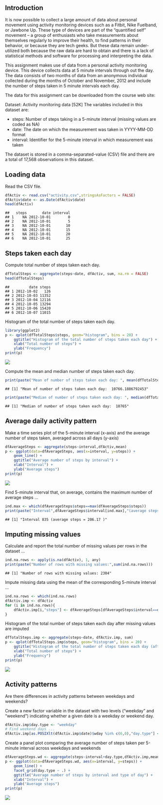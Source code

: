 Introduction
------------

It is now possible to collect a large amount of data about personal movement using activity monitoring devices such as a Fitbit, Nike Fuelband, or Jawbone Up. These type of devices are part of the “quantified self” movement – a group of enthusiasts who take measurements about themselves regularly to improve their health, to find patterns in their behavior, or because they are tech geeks. But these data remain under-utilized both because the raw data are hard to obtain and there is a lack of statistical methods and software for processing and interpreting the data.

This assignment makes use of data from a personal activity monitoring device. This device collects data at 5 minute intervals through out the day. The data consists of two months of data from an anonymous individual collected during the months of October and November, 2012 and include the number of steps taken in 5 minute intervals each day.

The data for this assignment can be downloaded from the course web site:

Dataset: Activity monitoring data \[52K\] The variables included in this dataset are:

-   steps: Number of steps taking in a 5-minute interval (missing values are coded as NA)
-   date: The date on which the measurement was taken in YYYY-MM-DD format
-   interval: Identifier for the 5-minute interval in which measurement was taken

The dataset is stored in a comma-separated-value (CSV) file and there are a total of 17,568 observations in this dataset.

Loading data
------------

Read the CSV file.

``` r
dfActiv <- read.csv("activity.csv",stringsAsFactors = FALSE)
dfActiv$date <- as.Date(dfActiv$date)
head(dfActiv)
```

    ##   steps       date interval
    ## 1    NA 2012-10-01        0
    ## 2    NA 2012-10-01        5
    ## 3    NA 2012-10-01       10
    ## 4    NA 2012-10-01       15
    ## 5    NA 2012-10-01       20
    ## 6    NA 2012-10-01       25

Steps taken each day
--------------------

Compute total number of steps taken each day.

``` r
dfTotalSteps <- aggregate(steps~date, dfActiv, sum, na.rm = FALSE)
head(dfTotalSteps)
```

    ##         date steps
    ## 1 2012-10-02   126
    ## 2 2012-10-03 11352
    ## 3 2012-10-04 12116
    ## 4 2012-10-05 13294
    ## 5 2012-10-06 15420
    ## 6 2012-10-07 11015

Histogram of the total number of steps taken each day.

``` r
library(ggplot2)
p <- qplot(dfTotalSteps$steps, geom="histogram", bins = 20) +
    ggtitle("Histogram of the total number of steps taken each day") + 
    xlab("Total number of steps") +
    ylab("Frequency")
print(p)
```

![](figure/unnamed-chunk-3-1.png)

Compute the mean and median number of steps taken each day.

``` r
print(paste("Mean of number of steps taken each day: ", mean(dfTotalSteps$steps, na.rm = FALSE)))
```

    ## [1] "Mean of number of steps taken each day:  10766.1886792453"

``` r
print(paste("Median of number of steps taken each day: ", median(dfTotalSteps$steps, na.rm = FALSE)))
```

    ## [1] "Median of number of steps taken each day:  10765"

Average daily activity pattern
------------------------------

Make a time series plot of the 5-minute interval (x-axis) and the average number of steps taken, averaged across all days (y-axis)

``` r
dfAverageSteps <- aggregate(steps~interval,dfActiv,mean)
p <- ggplot(data=dfAverageSteps, aes(x=interval, y=steps)) +
    geom_line() +
    ggtitle("Average number of steps by interval") + 
    xlab("Interval") +
    ylab("Average steps")
print(p)
```

![](figure/unnamed-chunk-5-1.png)

Find 5-minute interval that, on average, contains the maximum number of average steps ...

``` r
ind.max <- which(dfAverageSteps$steps==max(dfAverageSteps$steps))
print(paste("Interval",dfAverageSteps$interval[ind.max],"(average steps =",round(dfAverageSteps$steps[ind.max],digits=2),")"))
```

    ## [1] "Interval 835 (average steps = 206.17 )"

Imputing missing values
-----------------------

Calculate and report the total number of missing values per rows in the dataset ...

``` r
ind.na.rows <- apply(is.na(dfActiv), 1, any)
print(paste("Number of rows with missing values:",sum(ind.na.rows)))
```

    ## [1] "Number of rows with missing values: 2304"

Impute missing data using the mean of the corresponding 5-minute interval ...

``` r
ind.na.rows <- which(ind.na.rows)
dfActiv.imp <- dfActiv
for (i in ind.na.rows){
    dfActiv.imp[i,"steps"] <- dfAverageSteps[dfAverageSteps$interval==dfActiv.imp[i,"interval"],"steps"]
}
```

Histogram of the total number of steps taken each day after missing values are imputed

``` r
dfTotalSteps.imp <- aggregate(steps~date, dfActiv.imp, sum)
p <- qplot(dfTotalSteps.imp$steps, geom="histogram", bins = 20) +
    ggtitle("Histogram of the total number of steps taken each day (after imputation)") + 
    xlab("Total number of steps") +
    ylab("Frequency")
print(p)
```

![](figure/unnamed-chunk-9-1.png)

Activity patterns
-----------------

Are there differences in activity patterns between weekdays and weekends?

Create a new factor variable in the dataset with two levels (“weekday” and “weekend”) indicating whether a given date is a weekday or weekend day.

``` r
dfActiv.imp$day.type <- "weekday"
# Find weekend days ...
dfActiv.imp[as.POSIXlt(dfActiv.imp$date)$wday %in% c(6,0),"day.type"] <- "weekend"
```

Create a panel plot comparing the average number of steps taken per 5-minute interval across weekdays and weekends

``` r
dfAverageSteps.wd <- aggregate(steps~interval+day.type,dfActiv.imp,mean)
p <- ggplot(data=dfAverageSteps.wd, aes(x=interval, y=steps)) +
    geom_line() +
    facet_grid(day.type ~ .) +
    ggtitle("Average number of steps by interval and type of day") + 
    xlab("Interval") +
    ylab("Average steps")
print(p)
```

![](figure/unnamed-chunk-11-1.png)
